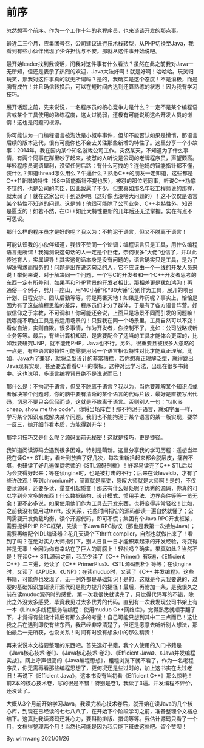 # 前序
忽然想写个前序。作为一个工作十年的老程序员，也来谈谈开发的那点事。

最近二三个月，应集团号召，公司建议进行技术栈转型，从PHP切换至Java，我看到有些小伙伴出现了少许担忧与不安。那就从这件事开始说吧。

最开始leader找到我谈话，问我对这件事有什么看法？虽然在此之前我对Java一无所知，但还是表示了热烈的欢迎，Java大法好啊！就是好啊！哈哈哈。玩笑归玩笑，那我对这件事真的就无所谓吗？是的，我确实是这个态度！不是消极，而是胸有成竹！并且确信转换后，可以在短时间内达到还算熟练的状态！因为我有学习技巧。


展开话题之前，先来说说，一名程序员的核心竞争力是什么？一定不是某个编程语言或某个工具使用的熟练程度，这太过脆弱，还极有可能说明这名开发人员的懒惰！这也是问题的根源。

你可能认为一门编程语言被淘汰是小概率事件，但却不能否认如果是懒惰，那语言后续的版本迭代，很有可能你也不会去关注那些新增的特性了。这里分享一个小故事：2014年，我在国内某个知名游戏公司工作。突然某天，不知道为了什么事情，有两个同事在群里吵了起来，被怼的人听说是公司的老牌程序员，声望颇高。年轻程序员词语犀利，没留任何后路：有什么可拽的？连他妈的智能指针都不懂，装什么？知道thread怎么用么？牛逼什么？熟悉C++的朋友一定知道，这些都是C++11新增的特性（98中智能指针不提也罢）。被怼的那位老同事，听说C++功底不错的，也是公司的老臣，因此跋扈了不少。但果真如那名年轻工程师说的那样，就太弱了！就在这家公司干到退休吧（这好像也没啥大问题的）！这不仅仅是语言某个特性不知道的问题。这是懒！他很可能除了公司业务、C++老特性外，知识是匮乏的！如若不然，在C++如此大特性更新的几年后还无法掌握，实在有点不可思议。


那什么样的程序员才是好的呢？我以为：不拘泥于语言，但又不脱离于语言！

可能认识我的小伙伴知道，我很不赞同一个论调：编程语言只是工具，用什么编程语言无所谓！我猜测说这句话的人一定是个巨佬，奈何很多“大佬”也信了，并以此传述育人，实属误导！其实这句话本身是没有问题的，语言确实只是工具，是为了解决需求而服务的！问题是出在说这句话的人，它不应该由一个一线的开发人员来说！举例来说，对于解决同一个问题，一个写C的开发者和一个C++开发者思考的东西一定有所差别，如果再和PHP背景的开发者相比，那相差更是犹如鸿沟！再通俗一个例子，劈开一座山，用“40小锤”和“80大锤”分别作为工具，展开的项目计划、日程安排、团队后勤等等，将是两番天地！如果是炸药呢？事实上，恰恰是因为有了这些编程思维的差异，程序员们才分了群体，于是有了各方语言阵营。好似信仰之于宗教，不可调和！你可能还会说，上面只是场景不同而引发的问题嘛！我哪能不明白工具是有适用场景的！只要我在同一个场景里，工具自然可以不变！看似自洽，实则自欺。很多事情，作为开发者，你控制不了，比如：公司战略或新业务等等。最后，有些计算机知识，是需要配合了适当的工具才能体会更深的，比如我要研究UNP，就不能用PHP，Java也不行。另外，很重要且被很多人忽略的一点是，有些语言的特性可能需要用另一个语言相似特性对比才能真正理解。比如，Java为了兼容，就将泛型设计的非常糟糕，若你想真正理解泛型，就得跳出Java现有实现，甚至要去看看C++的模板。这种对比学习法，出现在很多书籍中。这也说明，多语言编程背景绝不是说说而已！

那什么是：不拘泥于语言，但又不脱离于语言？我以为，当你要理解某个知识点或者解决某个问题时，你的脑中要有清晰的某个语言的代码片段，最好是直接写出代码，切忌不要只会侃侃而谈，这就是不脱离于语言。否则别人一句：“talk is cheap, show me the code”，你将当场阵亡！那不拘泥于语言，就如字面一样，学习某个知识点或解决某个问题，我们也不能拘泥于某个语言的某一版实现，要举一反三，抛开细节看本质，方能得到升华！


那学习技巧又是什么呢？源码面前无秘密！这就是技巧，更是捷径。

我知道阅读源码会遇到很多困难，特别是萌新。这里分享我的学习历程：遥想当年我在读C++ STL时，看吐到放弃了好几次，每次重新拾起来都会脱层皮，痛苦不堪，也研读了好几遍侯捷老师的《STL源码剖析》！好容易读完了C++ STL后以为会变得好起来；等在读nginx时，也是被打击的不行；后来在读leveldb，才有了些许改观！等到chromium时，简直就是享受，感叹大师就是大师啊！是的，不仅要读源码，还要多读，量变引起质变！那这有什么好处呢？优秀的源码，你真的可以学到非常多的东西！什么数据结构、设计模式、惯用手法、边界条件等等一览无余！更不必多说，如果使用他们作为工具去开发东西，也将变得非常轻松！比如，之前我没有使用过thrift，没关系，花些时间把它的源码都读一遍自然就懂了；公司需要开发负载均衡，读个开源代码，即可不慌；集团有个Java RPC开发框架，需要提供PHP RPC框架，先读一下Java RPC协议（那也是我第一次接触Java）；需要再给配个IDL编译器？花几天读个下thrift compiler，自然也就做出来了！看到了吗？在绝对实力大师指引下，别人日复一日才能积累起来的开发经验，将变得甚是无辜！全因为你有幸站在了巨人的肩膀上！轻松吗？确实。果真如此？当然不是！在读C++ STL源码之前，我至少读了《C++ Primer》有5遍，《Efficient C++》二三遍，还读了《C++ PrimerPlus》、《STL源码剖析》等等；在读nginx时，又读了《APUE》、《UNP》；在读muduo时，又读了《C++ 并发编程》。这些书籍，可能你也发现了，无一例外都是基础知识！是的，这就是今天我要说的，过硬的基础知识加研读开源代码是能力提升的捷径！最后，再附加一条，是我很久之前在读muduo源码时的感受，第一次我很快就读完了，只觉得代码写的不错，除此之外没太多感受，毕竟我见过太多优秀的代码。直到有一次我发现公司书架上有一本《Linux多线程服务端编程：使用muduo C++网络库》，觉得熟悉就顺手翻了下，才觉得有些设计背后有那么多的考量！自己可能只想到其中二三点而已！这让我之后在遇到即使有些东西，我已经非常清楚了，但还是愿意去听听别人想法，那怕最后一无所获，也没关系！时间有时没有想象中的那么精贵！


再来说说本文档要整理的东西吧。首先选好书籍，我个人使用的入门书籍是《Java核心技术·卷1》、《Java核心技术·卷2》、《Efficient Java》、《Java并发编程实战》。网上呼声很高的《Java编程思想》，粗粗浏览下就不看了，作为一名老程序员，你无需再看那些编程思想了，更何况还是些过时的，加上这书实在太过老旧！再说下《Efficient Java》，这本书没有当初看《Efficient C++》那么惊艳！前2本的核心技术卷，写的很是不错！特别是卷1，我读了3遍。并发编程不评价，还没读了。

大概从3个月前开始学习Java，我读完核心技术卷后，就开始在读Java的几个核心库，到现在已经读的七七八八了，在开始下个阶段学习之前，准备整理个文档总结下。这真比我读源码还耗心力，要斟酌排版、措词等等。我估计源码只看了一个月，文档得整理两个月！当然也可能是因为我只能下班做这些吧。留个赞呗！


By: wlmwang
2021/01/26